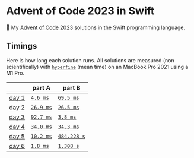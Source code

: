 # Advent of Code 2023 in Swift

🎄 My [Advent of Code 2023](https://adventofcode.com/2023) solutions in the Swift programming language.

## Timings

Here is how long each solution runs. All solutions are measured (non scientifically) with [`hyperfine`](https://github.com/sharkdp/hyperfine) (mean time) on an MacBook Pro 2021 using a M1 Pro.

|                                              | part A                      | part B                        |
| -------------------------------------------- | --------------------------- | ----------------------------- |
| [day 1](https://adventofcode.com/2023/day/1) | [`4.6 ms`](./01/01a.swift)  | [`69.5 ms`](./01/01b.swift)   |
| [day 2](https://adventofcode.com/2023/day/2) | [`26.9 ms`](./02/02a.swift) | [`26.5 ms`](./02/02b.swift)   |
| [day 3](https://adventofcode.com/2023/day/3) | [`92.7 ms`](./35/03a.swift) | [`3.8 ms`](./03/03b.swift)    |
| [day 4](https://adventofcode.com/2023/day/4) | [`34.0 ms`](./04/04a.swift) | [`34.3 ms`](./04/04b.swift)   |
| [day 5](https://adventofcode.com/2023/day/5) | [`10.2 ms`](./05/05a.swift) | [`484.228 s`](./05/05b.swift) |
| [day 6](https://adventofcode.com/2023/day/6) | [`1.8 ms`](./06/06a.swift)  | [`1.308 s`](./06/06b.swift)   |
